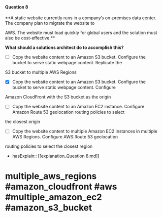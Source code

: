 #### Question  8

**A static website currently runs in a company’s on-premises data center. The company plan to migrate the website to

AWS. The website must load quickly for global users and the solution must also be cost-effective.**

**What should a solutions architect do to accomplish this?**

- [ ] Copy the website content to an Amazon S3 bucket. Configure the bucket to serve static webpage content. Replicate the

S3 bucket to multiple AWS Regions

- [x] Copy the website content to an Amazon S3 bucket. Configure the bucket to serve static webpage content. Configure

Amazon CloudFront with the S3 bucket as the origin

- [ ] Copy the website content to an Amazon EC2 instance. Configure Amazon Route 53 geolocation routing policies to select

the closest origin

- [ ] Copy the website content to multiple Amazon EC2 instances in multiple AWS Regions. Configure AWS Route 53 geolocation

routing policies to select the closest region

- hasExplain:: [[explanation_Question  8.md]]

# multiple_aws_regions #amazon_cloudfront #aws #multiple_amazon_ec2 #amazon_s3_bucket
